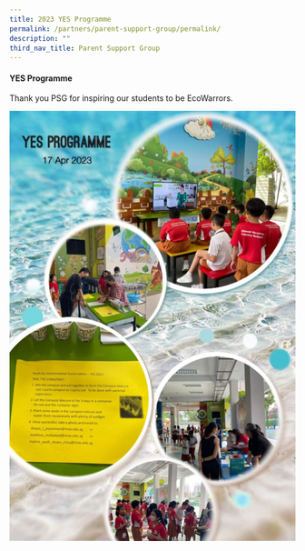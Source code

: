 ```yaml
---
title: 2023 YES Programme
permalink: /partners/parent-support-group/permalink/
description: ""
third_nav_title: Parent Support Group
---
```

#### YES Programme
Thank you PSG for inspiring our students to be EcoWarrors. 

![](/images/2023%20yes%20programme.jpg)